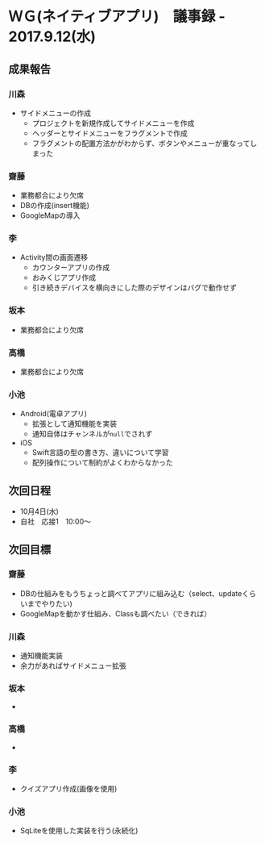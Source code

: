 # ＷＧ(ネイティブアプリ)　議事録 - 2017.9.12(水)

## 成果報告
### 川森
- サイドメニューの作成
  - プロジェクトを新規作成してサイドメニューを作成
  - ヘッダーとサイドメニューをフラグメントで作成
  - フラグメントの配置方法かがわからず、ボタンやメニューが重なってしまった

### 齋藤
- 業務都合により欠席
- DBの作成(insert機能)
- GoogleMapの導入

### 李
- Activity間の画面遷移
  - カウンターアプリの作成
  - おみくじアプリ作成
  - 引き続きデバイスを横向きにした際のデザインはバグで動作せず

### 坂本
- 業務都合により欠席

### 高橋
- 業務都合により欠席

### 小池
- Android(電卓アプリ)
  - 拡張として通知機能を実装
  - 通知自体はチャンネルが`null`でされず
- iOS
  - Swift言語の型の書き方、違いについて学習
  - 配列操作について制約がよくわからなかった

## 次回日程
- 10月4日(水)
- 自社　応接1　10:00～

## 次回目標
### 齋藤
- DBの仕組みをもうちょっと調べてアプリに組み込む（select、updateくらいまでやりたい)
- GoogleMapを動かす仕組み、Classも調べたい（できれば）

### 川森
- 通知機能実装
- 余力があればサイドメニュー拡張

### 坂本
- 

### 高橋
- 

### 李
- クイズアプリ作成(画像を使用)

### 小池
- SqLiteを使用した実装を行う(永続化)
